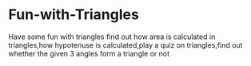 # Fun-with-Triangles
Have some fun with triangles find out how area is calculated in triangles,how hypotenuse is calculated,play a quiz on triangles,find out whether the given 3 angles form a triangle or not
